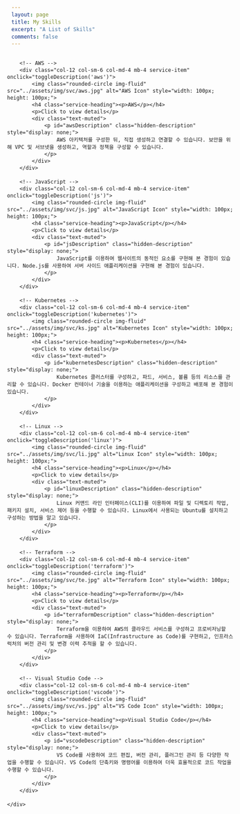 ```yaml
---
layout: page
title: My Skills
excerpt: "A List of Skills"
comments: false
---
```


<style>
    /* Added custom styles for the image container */
    .service-container {
        display: flex;
        flex-wrap: wrap;
        justify-content: space-around;
        margin: 0 -10px;
    }

    /* Adjusted the width to accommodate three images in a row */
    .service-item {
        flex: 0 0 calc(33.33% - 20px);
        margin: 10px;
        text-align: center;
        box-sizing: border-box;
    }
</style>

<div class="container">
    <div class="row text-center service-container">

        <!-- AWS -->
        <div class="col-12 col-sm-6 col-md-4 mb-4 service-item" onclick="toggleDescription('aws')">
            <img class="rounded-circle img-fluid" src="../assets/img/svc/aws.jpg" alt="AWS Icon" style="width: 100px; height: 100px;">
            <h4 class="service-heading"><p>AWS</p></h4>
            <p>Click to view details</p>
            <div class="text-muted">
                <p id="awsDescription" class="hidden-description" style="display: none;">
                    AWS 아키텍처를 구성한 뒤, 직접 생성하고 연결할 수 있습니다. 보안을 위해 VPC 및 서브넷을 생성하고, 역할과 정책을 구성할 수 있습니다.
                </p>
            </div>
        </div>

        <!-- JavaScript -->
        <div class="col-12 col-sm-6 col-md-4 mb-4 service-item" onclick="toggleDescription('js')">
            <img class="rounded-circle img-fluid" src="../assets/img/svc/js.jpg" alt="JavaScript Icon" style="width: 100px; height: 100px;">
            <h4 class="service-heading"><p>JavaScript</p></h4>
            <p>Click to view details</p>
            <div class="text-muted">
                <p id="jsDescription" class="hidden-description" style="display: none;">
                    JavaScript를 이용하여 웹사이트의 동적인 요소를 구현해 본 경험이 있습니다. Node.js를 사용하여 서버 사이드 애플리케이션을 구현해 본 경험이 있습니다.
                </p>
            </div>
        </div>

        <!-- Kubernetes -->
        <div class="col-12 col-sm-6 col-md-4 mb-4 service-item" onclick="toggleDescription('kubernetes')">
            <img class="rounded-circle img-fluid" src="../assets/img/svc/ks.jpg" alt="Kubernetes Icon" style="width: 100px; height: 100px;">
            <h4 class="service-heading"><p>Kubernetes</p></h4>
            <p>Click to view details</p>
            <div class="text-muted">
                <p id="kubernetesDescription" class="hidden-description" style="display: none;">
                    Kubernetes 클러스터를 구성하고, 파드, 서비스, 볼륨 등의 리소스를 관리할 수 있습니다. Docker 컨테이너 기술을 이용하는 애플리케이션을 구성하고 배포해 본 경험이 있습니다.
                </p>
            </div>
        </div>

        <!-- Linux -->
        <div class="col-12 col-sm-6 col-md-4 mb-4 service-item" onclick="toggleDescription('linux')">
            <img class="rounded-circle img-fluid" src="../assets/img/svc/li.jpg" alt="Linux Icon" style="width: 100px; height: 100px;">
            <h4 class="service-heading"><p>Linux</p></h4>
            <p>Click to view details</p>
            <div class="text-muted">
                <p id="linuxDescription" class="hidden-description" style="display: none;">
                    Linux 커맨드 라인 인터페이스(CLI)를 이용하여 파일 및 디렉토리 작업, 패키지 설치, 서비스 제어 등을 수행할 수 있습니다. Linux에서 사용되는 Ubuntu를 설치하고 구성하는 방법을 알고 있습니다.
                </p>
            </div>
        </div>

        <!-- Terraform -->
        <div class="col-12 col-sm-6 col-md-4 mb-4 service-item" onclick="toggleDescription('terraform')">
            <img class="rounded-circle img-fluid" src="../assets/img/svc/te.jpg" alt="Terraform Icon" style="width: 100px; height: 100px;">
            <h4 class="service-heading"><p>Terraform</p></h4>
            <p>Click to view details</p>
            <div class="text-muted">
                <p id="terraformDescription" class="hidden-description" style="display: none;">
                    Terraform을 이용하여 AWS의 클라우드 서비스를 구성하고 프로비저닝할 수 있습니다. Terraform을 사용하여 IaC(Infrastructure as Code)를 구현하고, 인프라스럭처의 버전 관리 및 변경 이력 추적을 할 수 있습니다.
                </p>
            </div>
        </div>

        <!-- Visual Studio Code -->
        <div class="col-12 col-sm-6 col-md-4 mb-4 service-item" onclick="toggleDescription('vscode')">
            <img class="rounded-circle img-fluid" src="../assets/img/svc/vs.jpg" alt="VS Code Icon" style="width: 100px; height: 100px;">
            <h4 class="service-heading"><p>Visual Studio Code</p></h4>
            <p>Click to view details</p>
            <div class="text-muted">
                <p id="vscodeDescription" class="hidden-description" style="display: none;">
                    VS Code를 사용하여 코드 편집, 버전 관리, 플러그인 관리 등 다양한 작업을 수행할 수 있습니다. VS Code의 단축키와 명령어를 이용하여 더욱 효율적으로 코드 작업을 수행할 수 있습니다.
                </p>
            </div>
        </div>

    </div>
</div>

<script>
    function toggleDescription(service) {
        var description = document.getElementById(service + 'Description');
        if (description.style.display === 'none' || description.style.display === '') {
            description.style.display = 'block';
        } else {
            description.style.display = 'none';
        }
    }
</script>
